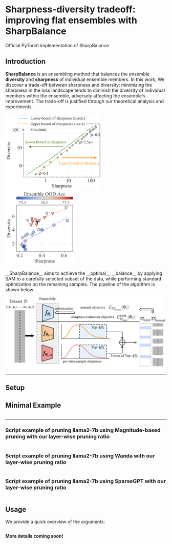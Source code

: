 # Sharpness-diversity tradeoff: improving flat ensembles with SharpBalance
Official PyTorch implementation of SharpBalance

## Introduction
__SharpBalance__ is an ensembling method that balances the ensemble **diversity** and **sharpness** of individual ensemble members. In this work, We discover a trade-off between sharpness and diversity: minimizing the sharpness in the loss landscape tends to diminish the diversity of individual members within the ensemble, adversely affecting the ensemble's improvement. The trade-off is justified through our theoretical analysis and experiments.
<p float="left">
  <img src="./assert/simulated_estimated.png" width="300" />
  <img src="./assert/teaser_cifar10_trade_off.png" width="215" /> 
</p>
__SharpBalance__ aims to achieve the __optimal__ __balance__ by applying SAM to a carefully selected subset of the data, while performing standard optimization on the remaining samples. The pipeline of the algorithm is shown below
<p align="center">
  <img src="./assert/sharpbalance_diagram.png" width="500" />
</p>

---
## Setup


## Minimal Example
```

```


--- 
### Script example of pruning llama2-7b using Magnitude-based pruning with our layer-wise pruning ratio
```

```

### Script example of pruning llama2-7b using Wanda with our layer-wise pruning ratio
```

```

### Script example of pruning llama2-7b using SparseGPT with our layer-wise pruning ratio
```

```


## Usage
We provide a quick overview of the arguments:  
```

```


**More details coming soon!**
